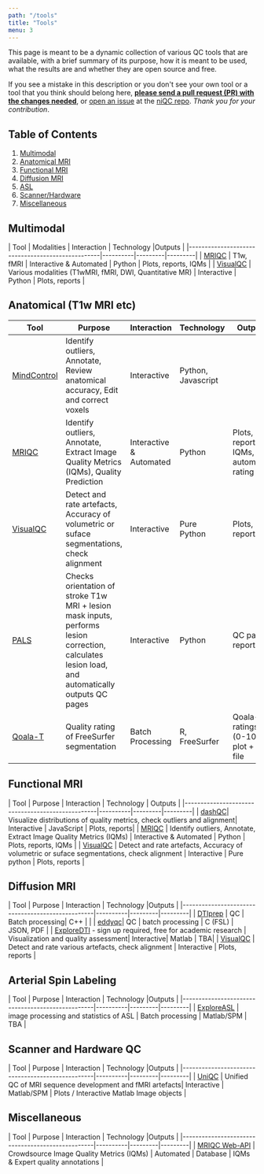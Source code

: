 ```yaml
---
path: "/tools"
title: "Tools"
menu: 3
---
```


This page is meant to be a dynamic collection of various QC tools that are available, with a brief summary of its purpose, how it is meant to be used, what the results are and whether they are open source and free.

If you see a mistake in this description or you don't see your own tool or a tool that you think should belong here, [**please send a pull request (PR) with the changes needed**](https://github.com/INCF/niQC/pull/new/master), or [open an issue](https://github.com/INCF/niQC/issues/new) at the [niQC repo](https://github.com/INCF/niQC). *Thank you for your contribution*.

## Table of Contents
1. [Multimodal](#multimodal)
2. [Anatomical MRI](#anatomical)
3. [Functional MRI](#fmri)
4. [Diffusion MRI](#diffusion)
5. [ASL](#asl)
6. [Scanner/Hardware](#hardware)
7. [Miscellaneous](#misc)

## Multimodal <a name="multimodal"></a>

| Tool                                             | Modalities | Interaction | Technology |Outputs |
|--------------------------------------------------|----------|---------|---------|
| [MRIQC](https://mriqc.readthedocs.io/en/stable/) | T1w, fMRI | Interactive & Automated  | Python  | Plots, reports, IQMs |
| [VisualQC](https://raamana.github.io/visualqc/)  | Various modalities (T1wMRI, fMRI, DWI, Quantitative MR)  | Interactive  | Python  | Plots, reports |

## Anatomical (T1w MRI etc)<a name="anatomical"></a>

| Tool                                             | Purpose | Interaction | Technology | Outputs |
|--------------------------------------------------|----------|---------|---------|---------|
| [MindControl](https://github.com/akeshavan/mindcontrol)| Identify outliers, Annotate, Review anatomical accuracy, Edit and correct voxels | Interactive |Python, Javascript|
| [MRIQC](https://mriqc.readthedocs.io/en/stable/) | Identify outliers, Annotate, Extract Image Quality Metrics (IQMs), Quality Prediction | Interactive & Automated  | Python  | Plots, reports, IQMs, automated rating |
| [VisualQC](https://raamana.github.io/visualqc/)  | Detect and rate artefacts, Accuracy of volumetric or suface segmentations, check alignment  | Interactive | Pure Python | Plots, reports |
| [PALS](https://github.com/npnl/pals)|  Checks orientation of stroke T1w MRI + lesion mask inputs, performs lesion correction, calculates lesion load, and automatically outputs QC pages | Interactive |Python| QC pages, reports |
| [Qoala-T](https://github.com/Qoala-T/QC)| Quality rating of FreeSurfer segmentation | Batch Processing | R, FreeSurfer | Qoala-T ratings (0-100), plot + csv file |

## Functional MRI <a name="fmri"></a>

| Tool                                             | Purpose | Interaction |  Technology | Outputs |
|--------------------------------------------------|----------|---------|---------|
| [dashQC](http://dashqc-fmri.readthedocs.io)| Visualize distributions of quality metrics, check outliers and alignment| Interactive | JavaScript | Plots, reports|
| [MRIQC](https://mriqc.readthedocs.io/en/stable/) | Identify outliers, Annotate, Extract Image Quality Metrics (IQMs) | Interactive & Automated  | Python  | Plots, reports, IQMs |
| [VisualQC](https://raamana.github.io/visualqc/)  | Detect and rate artefacts, Accuracy of volumetric or suface segmentations, check alignment  | Interactive | Pure python  | Plots, reports |

## Diffusion MRI <a name="diffusion"></a>

| Tool                                             | Purpose | Interaction | Technology |Outputs |
|--------------------------------------------------|----------|---------|---------|
| [DTIprep](https://www.nitrc.org/projects/dtiprep/) | QC | Batch processing| C++ | |
| [eddyqc](https://fsl.fmrib.ox.ac.uk/fsl/fslwiki/eddyqc/UsersGuide)| QC | batch processing | C (FSL) | JSON, PDF |
| [ExploreDTI](http://exploredti.com) - sign up required, free for academic research | Visualization and quality assessment| Interactive| Matlab | TBA|
| [VisualQC](https://raamana.github.io/visualqc/)  | Detect and rate various artefacts, check alignment  | Interactive    | Plots, reports |

## Arterial Spin Labeling <a name="asl"></a>

| Tool                                             | Purpose | Interaction | Technology |Outputs |
|--------------------------------------------------|----------|---------|---------|
| [ExploreASL](https://sites.google.com/view/exploreasl) |  image processing and statistics of ASL | Batch processing  | Matlab/SPM  | TBA   |

## Scanner and Hardware QC <a name="hardware"></a>

| Tool                                             | Purpose | Interaction | Technology |Outputs |
|--------------------------------------------------|----------|---------|---------|
| [UniQC](https://github.com/CAIsr/uniQC) | Unified QC of MRI sequence
development and fMRI artefacts| Interactive | Matlab/SPM | Plots /
Interactive Matlab Image objects |

## Miscellaneous <a name="misc"></a>

| Tool                                             | Purpose | Interaction | Technology |Outputs |
|--------------------------------------------------|----------|---------|---------|
| [MRIQC Web-API](https://doi.org/10.1038/S41597-019-0035-4) | Crowdsource Image Quality Metrics (IQMs) | Automated  | Database  | IQMs & Expert quality annotations |

